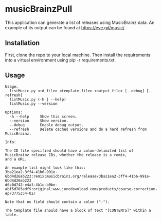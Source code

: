 # musicBrainzPull
This application can generate a list of releases using MusicBrainz data. An example of its output can be found at https://eve.gd/music/ .

## Installation
First, clone the repo to your local machine. Then install the requirements into a virtual environment using pip -r requirements.txt.

## Usage
```
Usage:
  listMusic.py <id_file> <template_file> <output_file> [--debug] [--refresh]
  listMusic.py (-h | --help)
  listMusic.py --version

Options:
  -h --help     Show this screen.
  --version     Show version.
  --debug       Enable debug output.
  --refresh     Delete cached versions and do a hard refresh from MusicBrainz.

Info:

The ID file specified should have a colon-delimited list of MusicBrainz release IDs, whether the release is a remix,
and a URL.

An example list might look like this:
3ba21ea2-3ff4-41b6-991e-6bd4d26ab223:remix:musicbrainz.org/release/3ba21ea2-3ff4-41b6-991e-6bd4d26ab223
d6c0d742-e4a3-4b1c-b9be-abf5d703adf9:original:www.junodownload.com/products/course-correction-ep/3775354-02/

Note that no field should contain a colon (":").

The template file should have a block of text "[CONTENTS]" within a table.
```